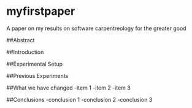 # myfirstpaper
A paper on my results on software carpentreology for the greater good

##Abstract

##Introduction

##Experimental Setup

##Previous Experiments

##What we have changed
-item 1
-item 2
-item 3

##Conclusions
-conclusion 1
-conclusion 2
-conclusion 3
